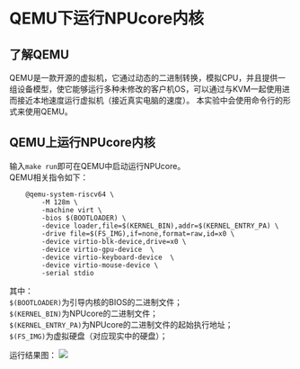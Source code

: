# QEMU下运行NPUcore内核

## 了解QEMU
QEMU是一款开源的虚拟机，它通过动态的二进制转换，模拟CPU，并且提供一组设备模型，使它能够运行多种未修改的客户机OS，可以通过与KVM一起使用进而接近本地速度运行虚拟机（接近真实电脑的速度）。
本实验中会使用命令行的形式来使用QEMU。

## QEMU上运行NPUcore内核
输入`make run`即可在QEMU中启动运行NPUcore。  
QEMU相关指令如下：
```shell
	@qemu-system-riscv64 \
		-M 128m \
		-machine virt \
		-bios $(BOOTLOADER) \
		-device loader,file=$(KERNEL_BIN),addr=$(KERNEL_ENTRY_PA) \
		-drive file=$(FS_IMG),if=none,format=raw,id=x0 \
        -device virtio-blk-device,drive=x0 \
		-device virtio-gpu-device  \
		-device virtio-keyboard-device  \
		-device virtio-mouse-device \
		-serial stdio 
```
其中：  
`$(BOOTLOADER)`为引导内核的BIOS的二进制文件；  
`$(KERNEL_BIN)`为NPUcore的二进制文件；  
`$(KERNEL_ENTRY_PA)`为NPUcore的二进制文件的起始执行地址；  
`$(FS_IMG)`为虚拟硬盘（对应现实中的硬盘）；

运行结果图：
![](../pic/a2.png)

